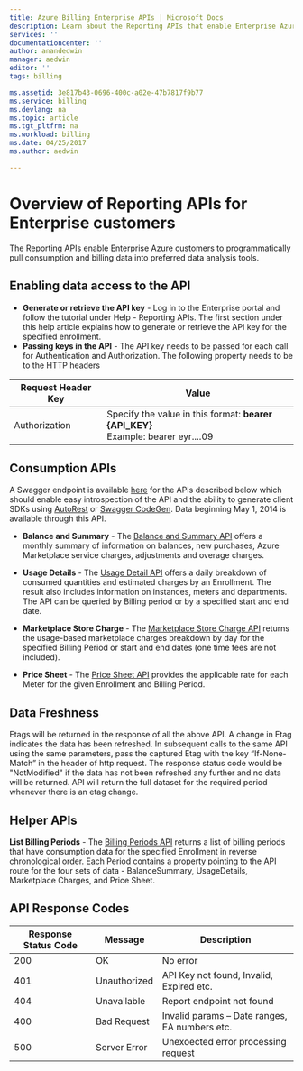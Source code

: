 ```yaml
---
title: Azure Billing Enterprise APIs | Microsoft Docs
description: Learn about the Reporting APIs that enable Enterprise Azure customers to pull consumption data programmatically. 
services: ''
documentationcenter: ''
author: anandedwin
manager: aedwin
editor: ''
tags: billing

ms.assetid: 3e817b43-0696-400c-a02e-47b7817f9b77
ms.service: billing
ms.devlang: na
ms.topic: article
ms.tgt_pltfrm: na
ms.workload: billing
ms.date: 04/25/2017
ms.author: aedwin

---
```

# Overview of Reporting APIs for Enterprise customers
The Reporting APIs enable Enterprise Azure customers to programmatically pull consumption and billing data into preferred data analysis tools. 

## Enabling data access to the API
* **Generate or retrieve the API key** - Log in to the Enterprise portal and follow the tutorial under Help - Reporting APIs. The first section under this help article explains how to generate or retrieve the API key for the specified enrollment.
* **Passing keys in the API** - The API key needs to be passed for each call for Authentication and Authorization. The following property needs to be to the HTTP headers

|Request Header Key | Value|
|-|-|
|Authorization| Specify the value in this format: **bearer {API_KEY}** <br/> Example: bearer eyr....09|

## Consumption APIs
A Swagger endpoint is available [here](https://consumption.azure.com/swagger/ui/index) for the APIs described below which should enable easy introspection of the API and the ability to generate client SDKs using [AutoRest](https://github.com/Azure/AutoRest) or [Swagger CodeGen](http://swagger.io/swagger-codegen/). Data beginning May 1, 2014 is available through this API. 

* **Balance and Summary** - The [Balance and Summary API](https://docs.microsoft.com/rest/api/billing/enterprise/billing-enterprise-api-balance-summary) offers a monthly summary of information on balances, new purchases, Azure Marketplace service charges, adjustments and overage charges.

* **Usage Details** - The [Usage Detail API](https://docs.microsoft.com/rest/api/billing/enterprise/billing-enterprise-api-usage-detail) offers a daily breakdown of consumed quantities and estimated charges by an Enrollment. The result also includes information on instances, meters and departments. The API can be queried by Billing period or by a specified start and end date. 

* **Marketplace Store Charge** - The [Marketplace Store Charge API](https://docs.microsoft.com/rest/api/billing/enterprise/billing-enterprise-api-marketplace-storecharge) returns the usage-based marketplace charges breakdown by day for the specified Billing Period or start and end dates (one time fees are not included).

* **Price Sheet** - The [Price Sheet API](https://docs.microsoft.com/rest/api/billing/enterprise/billing-enterprise-api-pricesheet) provides the applicable rate for each Meter for the given Enrollment and Billing Period. 

## Data Freshness
Etags will be returned in the response of all the above API. A change in Etag indicates the data has been refreshed.  In subsequent calls to the same API using the same parameters, pass the captured Etag with the key “If-None-Match” in the header of http request. The response status code would be "NotModified" if the data has not been refreshed any further and no data will be returned. API will return the full dataset for the required period whenever there is an etag change.

## Helper APIs
 **List Billing Periods** - The [Billing Periods API](https://docs.microsoft.com/rest/api/billing/enterprise/billing-enterprise-api-billing-periods) returns a list of billing periods that have consumption data for the specified Enrollment in reverse chronological order. Each Period contains a property pointing to the API route for the four sets of data - BalanceSummary, UsageDetails, Marketplace Charges, and Price Sheet.


## API Response Codes  

|Response Status Code|Message|Description|
|-|-|-|
|200| OK|No error|
|401| Unauthorized| API Key not found, Invalid, Expired etc.|
|404| Unavailable| Report endpoint not found|
|400| Bad Request| Invalid params – Date ranges, EA numbers etc.|
|500| Server Error| Unexoected error processing request| 









